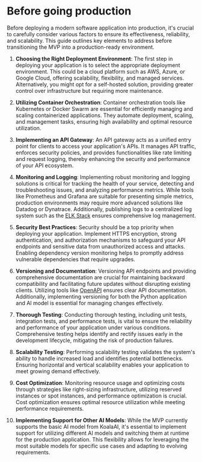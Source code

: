 # Before going production

Before deploying a modern software application into production, it's crucial to carefully consider various factors to ensure its effectiveness, reliability, and scalability. 
This guide outlines key elements to address before transitioning the MVP into a production-ready environment.

1. **Choosing the Right Deployment Environment**: The first step in deploying your application is to select the appropriate deployment environment. 
This could be a cloud platform such as AWS, Azure, or Google Cloud, offering scalability, flexibility, and managed services. 
Alternatively, you might opt for a self-hosted solution, providing greater control over infrastructure but requiring more maintenance.

2. **Utilizing Container Orchestration**: Container orchestration tools like Kubernetes or Docker Swarm are essential for efficiently managing and scaling containerized applications. 
They automate deployment, scaling, and management tasks, ensuring high availability and optimal resource utilization.

3. **Implementing an API Gateway**: An API gateway acts as a unified entry point for clients to access your application's APIs. 
It manages API traffic, enforces security policies, and provides functionalities like rate limiting and request logging, thereby enhancing the security and performance of your API ecosystem.

4. **Monitoring and Logging**: Implementing robust monitoring and logging solutions is critical for tracking the health of your service, 
detecting and troubleshooting issues, and analyzing performance metrics. While tools like Prometheus and Grafana are suitable for presenting simple metrics, 
production environments may require more advanced solutions like Datadog or Dynatrace. 
Additionally, publishing logs to a centralized log system such as the [ELK Stack](https://www.elastic.co/elastic-stack) ensures comprehensive log management.

5. **Security Best Practices**: Security should be a top priority when deploying your application. Implement HTTPS encryption, 
strong authentication, and authorization mechanisms to safeguard your API endpoints and sensitive data from unauthorized access and attacks. 
Enabling dependency version monitoring helps to promptly address vulnerable dependencies that require upgrades.

6. **Versioning and Documentation**: Versioning API endpoints and providing comprehensive documentation are crucial for 
maintaining backward compatibility and facilitating future updates without disrupting existing clients. 
Utilizing tools like [OpenAPI](https://www.openapis.org/) ensures clear API documentation. Additionally, implementing 
versioning for both the Python application and AI model is essential for managing changes effectively.

7. **Thorough Testing**: Conducting thorough testing, including unit tests, integration tests, and performance tests, 
is vital to ensure the reliability and performance of your application under various conditions. Comprehensive testing 
helps identify and rectify issues early in the development lifecycle, mitigating the risk of production failures.

8. **Scalability Testing**: Performing scalability testing validates the system's ability to handle increased load and 
identifies potential bottlenecks. Ensuring horizontal and vertical scalability enables your application to meet growing demand effectively.

9. **Cost Optimization**: Monitoring resource usage and optimizing costs through strategies like right-sizing infrastructure, 
utilizing reserved instances or spot instances, and performance optimization is crucial. Cost optimization ensures optimal 
resource utilization while meeting performance requirements.

10. **Implementing Support for Other AI Models**: While the MVP currently supports the basic AI model from KoalaAI, 
it's essential to implement support for utilizing different AI models and switching them at runtime for the production 
application. This flexibility allows for leveraging the most suitable models for specific use cases and adapting to evolving requirements.
